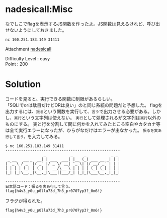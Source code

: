 # nadesicall:Misc

なでしこでflagを表示するJS関数を作ったよ。JS関数は見えるけれど、呼び出せないようにしておきました。

`nc 160.251.183.149 31411`

Attachment
[nadesicall]()

Difficulty Level : easy\
Point : 200

# Solution

コードを見ると、実行できる関数に制限があるらしい。\
「SQLiでorは駄目だけどORは良い」のと同じ系統の問題だと予想した。
flagを出力するには、`振る`という関数を実行して、`言う`で出力させる必要がある。しかし、`実行`という文字列は使えない。
`実行`として処理されるが文字列は`実行`以外のものにする。
実と行を分割して間に何かを入れてみたところ空白やカタカナ等は全て実行エラーになったが、ひらがなだけはエラーが出なかった。
`振るを実あ行して言う。`を入力してみる。
```
$ nc 160.251.183.149 31411
---------------------------------------------------
                 _           _     _           _ _
 _ __   __ _  __| | ___  ___| |__ (_) ___ __ _| | |
| '_ \ / _` |/ _` |/ _ \/ __| '_ \| |/ __/ _` | | |
| | | | (_| | (_| |  __/\__ \ | | | | (_| (_| | | |
|_| |_|\__,_|\__,_|\___||___/_| |_|_|\___\__,_|_|_|

---------------------------------------------------
日本語コード：振るを実あ行して言う。
flag{h4v3_y0u_p0llu73d_7h3_pr0707yp3?_0m6!}
```
フラグが得られた。

`flag{h4v3_y0u_p0llu73d_7h3_pr0707yp3?_0m6!}`
